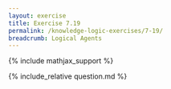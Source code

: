 ```yaml
---
layout: exercise
title: Exercise 7.19
permalink: /knowledge-logic-exercises/7-19/
breadcrumb: Logical Agents
---
```


{% include mathjax_support %}

<div><i class="arrow-up" data-chapter="knowledge-logic-exercises" data-exercise="ex_19" data-rating="0"></i></div>
{% include_relative question.md %}
